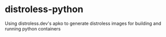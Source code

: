# distroless-python
Using distroless.dev's apko to generate distroless images for building and running python containers
